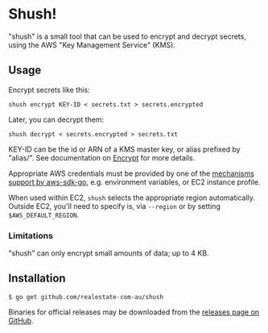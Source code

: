 # Shush!

"shush" is a small tool that can be used to encrypt and decrypt secrets, using the AWS "Key Management Service" (KMS).

## Usage

Encrypt secrets like this:

    shush encrypt KEY-ID < secrets.txt > secrets.encrypted

Later, you can decrypt them:

    shush decrypt < secrets.encrypted > secrets.txt

KEY-ID can be the id or ARN of a KMS master key, or alias prefixed by "alias/".  See documentation on [Encrypt](http://docs.aws.amazon.com/kms/latest/APIReference/API_Encrypt.html) for more details.

Appropriate AWS credentials must be provided by one of the [mechanisms support by aws-sdk-go](https://github.com/aws/aws-sdk-go/wiki/Getting-Started-Credentials), e.g. environment variables, or EC2 instance profile.

When used within EC2, `shush` selects the appropriate region automatically.  
Outside EC2, you'll need to specify is, via `--region` or by setting `$AWS_DEFAULT_REGION`.

### Limitations

"shush" can only encrypt small amounts of data; up to 4 KB.

## Installation

    $ go get github.com/realestate-com-au/shush

Binaries for official releases may be downloaded from the [releases page on GitHub](https://github.com/realestate-com-au/shush/releases).
